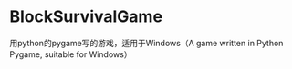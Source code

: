 # BlockSurvivalGame
用python的pygame写的游戏，适用于Windows（A game written in Python Pygame, suitable for Windows）
